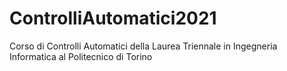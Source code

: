 # ControlliAutomatici2021
Corso di Controlli Automatici della Laurea Triennale in Ingegneria Informatica al Politecnico di Torino
